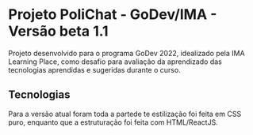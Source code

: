 # Projeto PoliChat - GoDev/IMA - Versão beta 1.1

Projeto desenvolvido para o programa GoDev 2022, idealizado pela IMA Learning Place, como desafio para avaliação da aprendizado das tecnologias aprendidas e sugeridas durante o curso.

## Tecnologias

Para a versão atual foram toda a partede te estilização foi feita em CSS puro, enquanto que a estruturação foi feita com HTML/ReactJS.